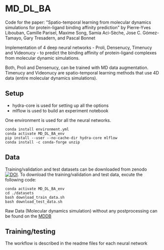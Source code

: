 # MD_DL_BA

Code for the paper: "Spatio-temporal learning from molecular dynamics simulations for protein-ligand binding affinity prediction" by Pierre-Yves Libouban, Camille Parisel, Maxime Song, Samia Aci-Sèche, Jose C. Gómez-Tamayo, Gary Tresadern, and Pascal Bonnet

Implementation of 4 deep neural networks - Proli, Densenucy, Timenucy and Videonucy - to predict the binding affinity of protein-ligand complexes from molecular dynamic simulations.

Both, Proli and Densenucy, can be trained with MD data augmentation.
Timenucy and Videonucy are spatio-temporal learning methods that use 4D data (entire molecular dynamics simulations).

## Setup

* hydra-core is used for setting up all the options
* mlflow is used to build an experiment notebook

One environment is used for all the neural networks.

``` 
conda install environment.yml
conda activate MD_DL_BA_env
pip install --user --no-cache-dir hydra-core mlflow
conda install -c conda-forge unzip
```

## Data
Training/validation and test datasets can be downloaded from zenodo [![DOI](https://zenodo.org/badge/DOI/10.5281/zenodo.10390550.svg)](https://doi.org/10.5281/zenodo.10390550).
To download the training/validation and test data, excute the following code:
``` 
conda activate MD_DL_BA_env
cd ./datasets
bash download_train_data.sh
bash download_test_data.sh
```

Raw Data (Molecular dynamics simulation) without any postprocessing can be found on the [MDDB](https://mdposit.mddbr.eu/#/browse?search=MDBind)

## Training/testing
The workflow is described in the readme files for each neural network
